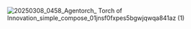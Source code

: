 ![20250308_0458_Agentorch_ Torch of Innovation_simple_compose_01jnsf0fxpes5bgwjqwqa841az (1)](https://github.com/user-attachments/assets/27b0a689-d061-405b-981c-612f4eb72adb)
